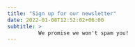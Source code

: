 ```yaml
---
title: "Sign up for our newsletter"
date: 2022-01-08T12:52:02+06:00
subtitle: >
          We promise we won't spam you!
---
```


